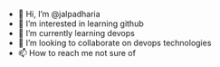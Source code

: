 - 👋 Hi, I’m @jalpadharia
- 👀 I’m interested in learning github
- 🌱 I’m currently learning devops
- 💞️ I’m looking to collaborate on devops technologies
- 📫 How to reach me not sure of

<!---
jalpadharia/jalpadharia is a ✨ special ✨ repository because its `README.md` (this file) appears on your GitHub profile.
You can click the Preview link to take a look at your changes.
--->
